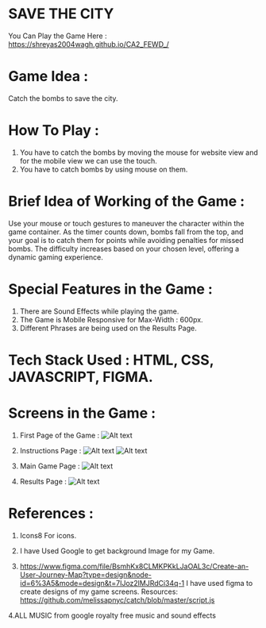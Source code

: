 # SAVE THE CITY

You Can Play the Game Here : https://shreyas2004wagh.github.io/CA2_FEWD_/

# Game Idea : 
Catch the bombs to save the city.

# How To Play : 
1. You have to catch the bombs by moving the mouse for website view and for the mobile view we can use the touch. 
2. You have to catch bombs by using mouse on them.

# Brief Idea of Working of the Game : 
Use your mouse or touch gestures to maneuver the character within the game container. As the timer counts down, bombs fall from the top, 
and your goal is to catch them for points while avoiding penalties for missed bombs. The difficulty increases based on your chosen level, offering a dynamic gaming experience. 


# Special Features in the Game : 
1. There are Sound Effects while playing the game.
2. The Game is Mobile Responsive for Max-Width : 600px.
3. Different Phrases are being used on the Results Page.


# Tech Stack Used : HTML, CSS, JAVASCRIPT, FIGMA.


# Screens in the Game : 
1. First Page of the Game : 
![Alt text](assets/1stpage.png)

2. Instructions Page : 
![Alt text](<assets/2.1 page.png>)
![Alt text](<assets/2nd page.png>)

3. Main Game Page : 
![Alt text](assets/game.png)

4. Results Page : 
![Alt text](<assets/final page.png>)


# References :
1. Icons8
For icons.

2. I have Used Google to get background Image for my Game. 

3. https://www.figma.com/file/BsmhKx8CLMKPKkLJaOAL3c/Create-an-User-Journey-Map?type=design&node-id=6%3A5&mode=design&t=7IJoz2lMJRdCi34q-1
I have used figma to create designs of my game screens. 
Resources:
https://github.com/melissapnyc/catch/blob/master/script.js

4.ALL MUSIC from google royalty free music and sound effects
